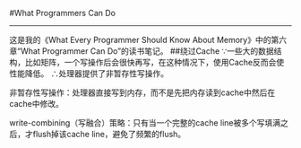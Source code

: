 #What Programmers Can Do

----------
这是我的《What Every Programmer Should Know About Memory》中的第六章“What Programmer Can Do”的读书笔记。
##绕过Cache
∵一些大的数据结构，比如矩阵，一个写操作后会很快再写，在这种情况下，使用Cache反而会使性能降低。
∴处理器提供了非暂存性写操作。

非暂存性写操作：处理器直接写到内存，而不是先把内存读到cache中然后在cache中修改。

write-combining（写融合）策略：只有当一个完整的cache line被多个写填满之后，才flush掉该cache line，避免了频繁的flush。



